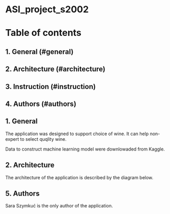 # ASI_project_s2002
# Table of contents
## 1. General (#general)
## 2. Architecture (#architecture)
## 3. Instruction (#instruction)
## 4. Authors (#authors)

## 1. General <a name="general"></a>
The application was designed to support choice of wine. It can help non-expert to select quqlity wine.

Data to construct machine learning model were downlowaded from Kaggle.

## 2. Architecture <a name="architecture"></a>
The architecture of the application is described by the diagram below.

## 5. Authors <a name="authors"></a>
Sara Szymkuć is the only author of the application.
